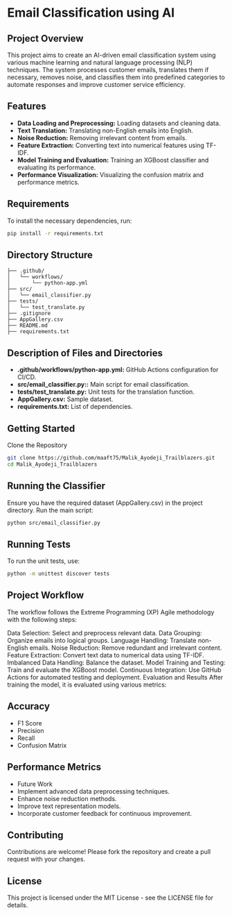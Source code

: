 # Email Classification using AI

## Project Overview
This project aims to create an AI-driven email classification system using various machine learning and natural language processing (NLP) techniques. The system processes customer emails, translates them if necessary, removes noise, and classifies them into predefined categories to automate responses and improve customer service efficiency.

## Features
- **Data Loading and Preprocessing:** Loading datasets and cleaning data.
- **Text Translation:** Translating non-English emails into English.
- **Noise Reduction:** Removing irrelevant content from emails.
- **Feature Extraction:** Converting text into numerical features using TF-IDF.
- **Model Training and Evaluation:** Training an XGBoost classifier and evaluating its performance.
- **Performance Visualization:** Visualizing the confusion matrix and performance metrics.

## Requirements
To install the necessary dependencies, run:
```bash
pip install -r requirements.txt
```
## Directory Structure
```
├── .github/
│   └── workflows/
│       └── python-app.yml
├── src/
│   └── email_classifier.py
├── tests/
│   └── test_translate.py
├── .gitignore
├── AppGallery.csv
├── README.md
├── requirements.txt
```
## Description of Files and Directories
- **.github/workflows/python-app.yml:**  GitHub Actions configuration for CI/CD.
- **src/email_classifier.py::** Main script for email classification.
- **tests/test_translate.py:** Unit tests for the translation function.
- **AppGallery.csv:**  Sample dataset.
- **requirements.txt:** List of dependencies.

## Getting Started
Clone the Repository
```bash
git clone https://github.com/maaft75/Malik_Ayodeji_Trailblazers.git
cd Malik_Ayodeji_Trailblazers
```
## Running the Classifier
Ensure you have the required dataset (AppGallery.csv) in the project directory. Run the main script:

```bash
python src/email_classifier.py
```
## Running Tests
To run the unit tests, use:

```bash
python -m unittest discover tests
```
## Project Workflow
The workflow follows the Extreme Programming (XP) Agile methodology with the following steps:

Data Selection: Select and preprocess relevant data.
Data Grouping: Organize emails into logical groups.
Language Handling: Translate non-English emails.
Noise Reduction: Remove redundant and irrelevant content.
Feature Extraction: Convert text data to numerical data using TF-IDF.
Imbalanced Data Handling: Balance the dataset.
Model Training and Testing: Train and evaluate the XGBoost model.
Continuous Integration: Use GitHub Actions for automated testing and deployment.
Evaluation and Results
After training the model, it is evaluated using various metrics:

## Accuracy
- F1 Score
- Precision
- Recall
- Confusion Matrix

## Performance Metrics
- Future Work
- Implement advanced data preprocessing techniques.
- Enhance noise reduction methods.
- Improve text representation models.
- Incorporate customer feedback for continuous improvement.

## Contributing
Contributions are welcome! Please fork the repository and create a pull request with your changes.

## License
This project is licensed under the MIT License - see the LICENSE file for details.
